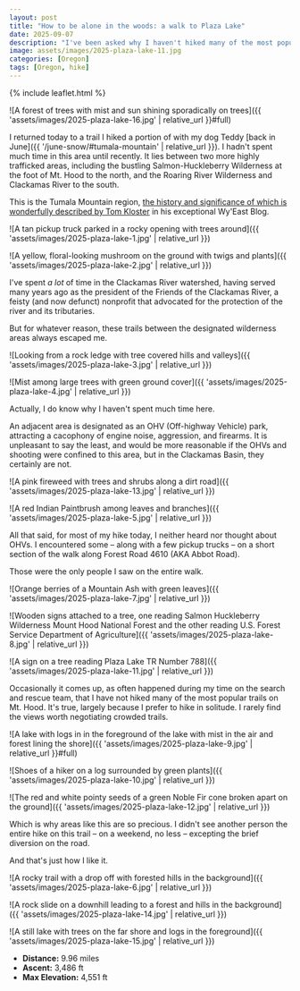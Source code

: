 ```yaml
---
layout: post
title: "How to be alone in the woods: a walk to Plaza Lake"
date: 2025-09-07
description: "I've been asked why I haven't hiked many of the most popular trails on Mt. Hood in the 25 years I've lived in Oregon. The question contains its own answer: popular means crowded."
image: assets/images/2025-plaza-lake-11.jpg
categories: [Oregon]
tags: [Oregon, hike]
---
```


{% include leaflet.html %}

![A forest of trees with mist and sun shining sporadically on trees]({{ 'assets/images/2025-plaza-lake-16.jpg' | relative_url }}#full)

I returned today to a trail I hiked a portion of with my dog Teddy [back in June]({{ '/june-snow/#tumala-mountain' | relative_url }}). I hadn't spent much time in this area until recently. It lies between two more highly trafficked areas, including the bustling Salmon-Huckleberry Wilderness at the foot of Mt. Hood to the north, and the Roaring River Wilderness and Clackamas River to the south.

This is the Tumala Mountain region, [the history and significance of which is wonderfully described by Tom Kloster](https://wyeastblog.org/2009/01/02/unfinished-work-at-tumala/) in his exceptional Wy'East Blog.

![A tan pickup truck parked in a rocky opening with trees around]({{ 'assets/images/2025-plaza-lake-1.jpg' | relative_url }})

![A yellow, floral-looking mushroom on the ground with twigs and plants]({{ 'assets/images/2025-plaza-lake-2.jpg' | relative_url }})

I've spent _a lot_ of time in the Clackamas River watershed, having served many years ago as the president of the Friends of the Clackamas River, a feisty (and now defunct) nonprofit that advocated for the protection of the river and its tributaries.

But for whatever reason, these trails between the designated wilderness areas always escaped me.

![Looking from a rock ledge with tree covered hills and valleys]({{ 'assets/images/2025-plaza-lake-3.jpg' | relative_url }})

![Mist among large trees with green ground cover]({{ 'assets/images/2025-plaza-lake-4.jpg' | relative_url }})

Actually, I do know why I haven't spent much time here. 

An adjacent area is designated as an OHV (Off-highway Vehicle) park, attracting a cacophony of engine noise, aggression, and firearms. It is unpleasant to say the least, and would be more reasonable if the OHVs and shooting were confined to this area, but in the Clackamas Basin, they certainly are not.

![A pink fireweed with trees and shrubs along a dirt road]({{ 'assets/images/2025-plaza-lake-13.jpg' | relative_url }})

![A red Indian Paintbrush among leaves and branches]({{ 'assets/images/2025-plaza-lake-5.jpg' | relative_url }})

All that said, for most of my hike today, I neither heard nor thought about OHVs. I encountered some – along with a few pickup trucks – on a short section of the walk along Forest Road 4610 (AKA Abbot Road). 

Those were the only people I saw on the entire walk.

![Orange berries of a Mountain Ash with green leaves]({{ 'assets/images/2025-plaza-lake-7.jpg' | relative_url }})

![Wooden signs attached to a tree, one reading Salmon Huckleberry Wilderness Mount Hood National Forest and the other reading U.S. Forest Service Department of Agriculture]({{ 'assets/images/2025-plaza-lake-8.jpg' | relative_url }})

![A sign on a tree reading Plaza Lake TR Number 788]({{ 'assets/images/2025-plaza-lake-11.jpg' | relative_url }})

Occasionally it comes up, as often happened during my time on the search and rescue team, that I have not hiked many of the most popular trails on Mt. Hood. It's true, largely because I prefer to hike in solitude. I rarely find the views worth negotiating crowded trails.

![A lake with logs in in the foreground of the lake with mist in the air and forest lining the shore]({{ 'assets/images/2025-plaza-lake-9.jpg' | relative_url }}#full)

![Shoes of a hiker on a log surrounded by green plants]({{ 'assets/images/2025-plaza-lake-10.jpg' | relative_url }})

![The red and white pointy seeds of a green Noble Fir cone broken apart on the ground]({{ 'assets/images/2025-plaza-lake-12.jpg' | relative_url }})

Which is why areas like this are so precious. I didn't see another person the entire hike on this trail – on a weekend, no less – excepting the brief diversion on the road. 

And that's just how I like it.

![A rocky trail with a drop off with forested hills in the background]({{ 'assets/images/2025-plaza-lake-6.jpg' | relative_url }})

![A rock slide on a downhill leading to a forest and hills in the background]({{ 'assets/images/2025-plaza-lake-14.jpg' | relative_url }})

![A still lake with trees on the far shore and logs in the foreground]({{ 'assets/images/2025-plaza-lake-15.jpg' | relative_url }})

* **Distance:** 9.96 miles
* **Ascent:** 3,486 ft
* **Max Elevation:** 4,551 ft

<!-- Map -->

<div class="map" id="map"></div>

<script>

var map = L.map('map').setView([45.2319295, -122.0246859], 13);
var nastyRock = {% include data/2025/2025-plaza-lake.html %} 

L.tileLayer('{{ site.data.maptiles.tiles }}', {
  attribution: '{{ site.data.maptiles.attribution }}',
  subdomains: 'abcd',
  maxZoom: {{ site.data.maptiles.max-zoom }}
}).addTo(map);

L.geoJSON(nastyRock, {color: '{{ site.data.maptiles.color }}'}).addTo(map);

</script>